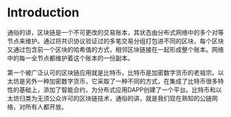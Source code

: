 # Introduction

通俗的讲，区块链是一个不可更改的交易账本，其状态由分布式网络中的多个对等节点来维护。通过将共识协议验证过的多笔交易分组打包进不同的区块，每个区块又通过包含前一个区块的哈希值的方式，相邻区块链接在一起形成整个账本。网络中的每一全节点都维护着这个账本的一份副本。

第一个被广泛认可的区块链应用就是比特币，比特币是加密数字货币的老祖宗。以太坊是另外一种加密数字货币，它采取了一种不同的方式，在集成了比特币很多特性的基础上，添加了智能合约，为分布式应用DAPP创建了一个平台。比特币和以太坊归类为无须公众许可的区块链技术，通俗的讲，就是我们现在熟知的公链网络，对所有人都开放。

